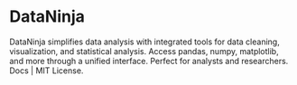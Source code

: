# DataNinja
DataNinja simplifies data analysis with integrated tools for data cleaning, visualization, and statistical analysis. Access pandas, numpy, matplotlib, and more through a unified interface. Perfect for analysts and researchers. Docs | MIT License.
